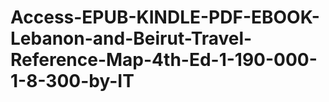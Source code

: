 # Access-EPUB-KINDLE-PDF-EBOOK-Lebanon-and-Beirut-Travel-Reference-Map-4th-Ed-1-190-000-1-8-300-by-IT